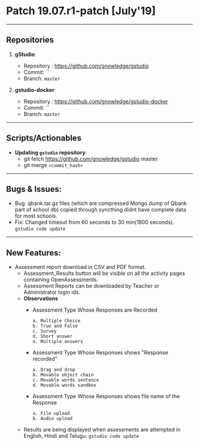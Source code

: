 # Patch 19.07.r1-patch [July'19]
---
## Repositories

1. **gStudio**:
    - Repository : https://github.com/gnowledge/gstudio
    - Commit: ``
    - Branch: `master`

2. **gstudio-docker**:
    - Repository : https://github.com/gnowledge/gstudio-docker
    - Commit: ``
    - Branch: `master`


---
## Scripts/Actionables

- **Updating `gstudio` repository**:
    + git fetch https://github.com/gnowledge/gstudio master
    + git merge `<commit_hash>`

---

## Bugs & Issues:
-  Bug: qbank.tar.gz files (which are compressed Mongo dump of Qbank part of  school db) copied through syncthing didnt have complete data for most schools.
-  Fix: Changed timeout from 60 seconds to 30 min(1800 seconds).  
   `gstudio code update`

---
## New Features:
- Assessment report download in CSV and PDF  format. 
   + Assessment_Results button will be visible on all the activity pages containing OpenAssessments. 
   + Assessment Reports can be downloaded by Teacher or Administrator login ids.
   + **Observations**
        + Assessment Type Whose Responses are Recorded 

              a. Multiple Choice
              b. True and False
              c. Survey
              d. Short answer
              e. Multiple answers

        + Assessment Type Whose Responses shows "Response recorded"

              a. Drag and drop
              b. Movable object chain
              c. Movable words sentence
              d. Movable words sandbox

        + Assessment Type Whose Responses shows file name of the Response

              a. File upload
              b. Audio upload


   + Results are being displayed when assessments are attempted in English, Hindi and Telugu.
        `gstudio code update`


